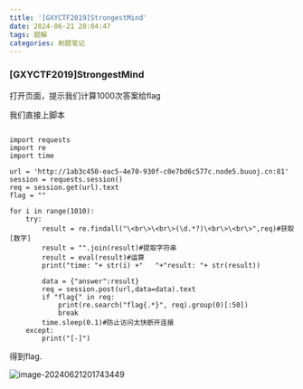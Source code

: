 ```yaml
---
title: '[GXYCTF2019]StrongestMind'
date: 2024-06-21 20:04:47
tags: 题解
categories: 刷题笔记
---
```


### [GXYCTF2019]StrongestMind

打开页面，提示我们计算1000次答案给flag

我们直接上脚本

```

import requests
import re
import time

url = 'http://1ab3c450-eac5-4e70-930f-c0e7bd6c577c.node5.buuoj.cn:81'
session = requests.session()
req = session.get(url).text
flag = ""

for i in range(1010):
    try:
        result = re.findall("\<br\>\<br\>(\d.*?)\<br\>\<br\>",req)#获取[数字]
        result = "".join(result)#提取字符串
        result = eval(result)#运算
        print("time: "+ str(i) +"   "+"result: "+ str(result))

        data = {"answer":result}
        req = session.post(url,data=data).text
        if "flag{" in req:
            print(re.search("flag{.*}", req).group(0)[:50])
            break
        time.sleep(0.1)#防止访问太快断开连接
    except:
        print("[-]")

```

得到flag.<!--more-->

![image-20240621201743449](https://insey.oss-cn-shenzhen.aliyuncs.com/kin/202406212017495.png)
